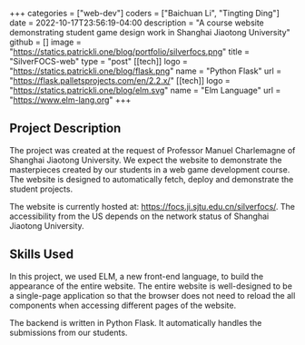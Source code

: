 +++
categories = ["web-dev"]
coders = ["Baichuan Li", "Tingting Ding"]
date = 2022-10-17T23:56:19-04:00
description = "A course website demonstrating student game design work in Shanghai Jiaotong University"
github = []
image = "https://statics.patrickli.one/blog/portfolio/silverfocs.png"
title = "SilverFOCS-web"
type = "post"
[[tech]]
logo = "https://statics.patrickli.one/blog/flask.png"
name = "Python Flask"
url = "https://flask.palletsprojects.com/en/2.2.x/"
[[tech]]
logo = "https://statics.patrickli.one/blog/elm.svg"
name = "Elm Language"
url = "https://www.elm-lang.org"
+++

## Project Description
The project was created at the request of Professor Manuel Charlemagne of Shanghai Jiaotong University. We expect the website to demonstrate the masterpieces created by our students in a web game development course. The website is designed to automatically fetch, deploy and demonstrate the student projects.

The website is currently hosted at: https://focs.ji.sjtu.edu.cn/silverfocs/. The accessibility from the US depends on the network status of Shanghai Jiaotong University.

## Skills Used
In this project, we used ELM, a new front-end language, to build the appearance of the entire website. The entire website is well-designed to be a single-page application so that the browser does not need to reload the all components when accessing different pages of the website.

The backend is written in Python Flask. It automatically handles the submissions from our students.
